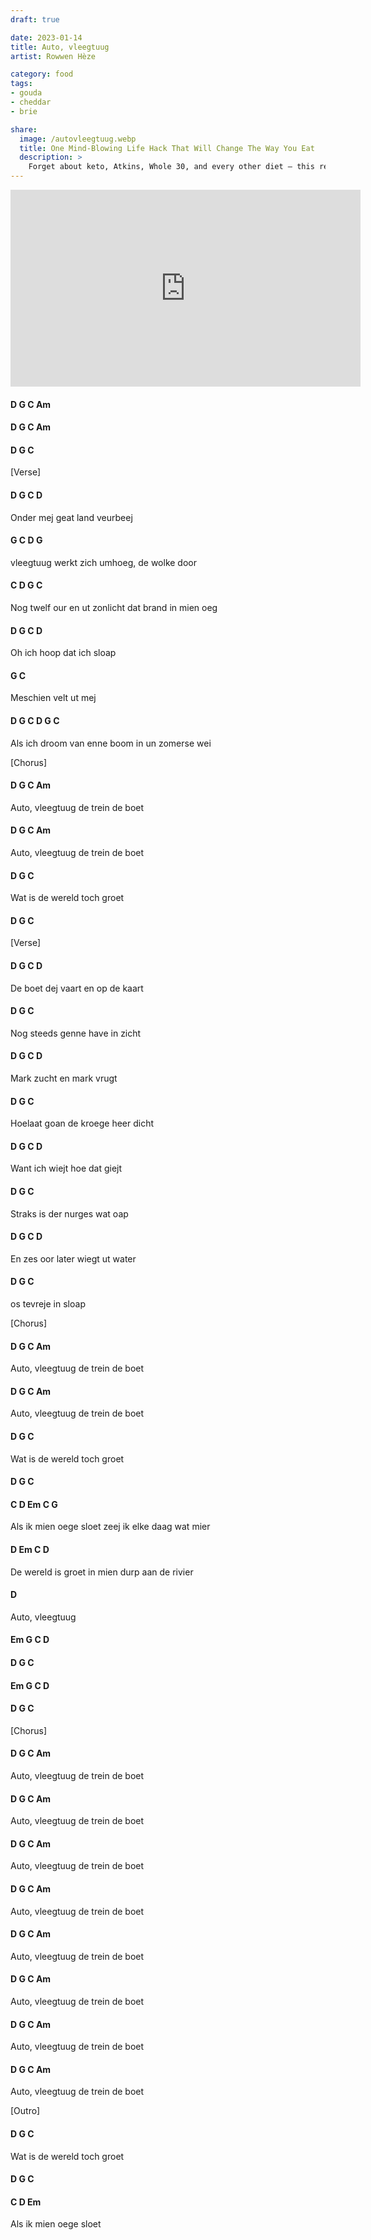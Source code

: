 ```yaml
---
draft: true

date: 2023-01-14
title: Auto, vleegtuug
artist: Rowwen Hèze

category: food
tags:
- gouda
- cheddar
- brie

share:
  image: /autovleegtuug.webp
  title: One Mind-Blowing Life Hack That Will Change The Way You Eat
  description: >
    Forget about keto, Atkins, Whole 30, and every other diet — this revolutionary breakthrough in how we eat will forever change your relationship with food.
---
```


<iframe width="560" height="315" src="https://www.youtube.com/embed/GhSxq7iV5jQ" title="YouTube video player" frameborder="0" allow="accelerometer; autoplay; clipboard-write; encrypted-media; gyroscope; picture-in-picture; web-share" allowfullscreen></iframe>

#### D   G   C   Am

#### D   G   C   Am
 
#### D G   C
 
 
[Verse]

#### D     G        C        D

Onder mej geat land veurbeej

#### G            C        D     G

vleegtuug werkt zich umhoeg, de wolke door

#### C     D                      G             C

Nog twelf our en ut zonlicht dat brand in mien oeg

#### D      G    C       D

Oh ich hoop dat ich sloap 

#### G             C

Meschien velt ut mej 

#### D       G         C    D          G       C

Als ich droom van enne boom in un zomerse wei
 
 
[Chorus]

#### D    G         C           Am

Auto, vleegtuug de trein de boet 

#### D    G         C           Am

Auto, vleegtuug de trein de boet
 
#### D         G           C

Wat is de wereld toch groet 
 
#### D  G  C
 
[Verse]

#### D           G        C        D

De boet dej vaart en op de kaart

#### D                G        C

Nog steeds genne have in zicht

#### D    G        C    D

Mark zucht en mark vrugt

#### D               G           C

Hoelaat goan de kroege heer dicht

#### D        G     C       D

Want ich wiejt hoe dat giejt

#### D             G          C

Straks is der nurges wat oap

#### D          G     C       D

En zes oor later wiegt ut water

#### D        G       C

os tevreje in sloap
 
[Chorus]

#### D    G         C           Am   
Auto, vleegtuug de trein de boet 

#### D    G         C           Am   
Auto, vleegtuug de trein de boet
 
#### D         G           C
Wat is de wereld toch groet 
 
#### D  G  C

#### C        D    Em             C             G    
Als ik mien oege sloet zeej ik elke daag wat mier

#### D         Em            C             D   
De wereld is groet in mien durp aan de rivier 

#### D

Auto, vleegtuug

#### Em G   C D

#### D  G   C

#### Em G   C D

#### D  G   C

 
[Chorus]

#### D    G         C           Am   
Auto, vleegtuug de trein de boet

#### D    G         C           Am   
Auto, vleegtuug de trein de boet

#### D    G         C           Am   
Auto, vleegtuug de trein de boet 

#### D    G         C           Am   
Auto, vleegtuug de trein de boet


#### D    G         C           Am   
Auto, vleegtuug de trein de boet 

#### D    G         C           Am   
Auto, vleegtuug de trein de boet

#### D    G         C           Am   
Auto, vleegtuug de trein de boet

#### D    G         C           Am   
Auto, vleegtuug de trein de boet

 
[Outro]

#### D         G           C
Wat is de wereld toch groet 

#### D  G  C

#### C       D    Em     
Als ik mien oege sloet